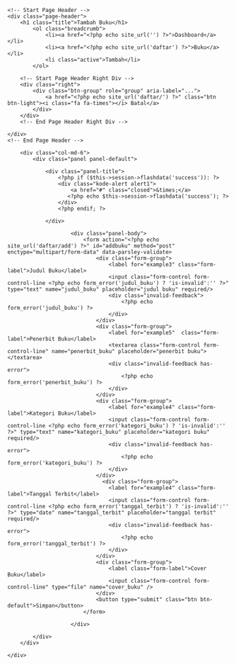 <style>
.parsley-errors-list {
    list-style-type: none;
    padding-left: 0;
    /*padding-bottom: 5px;
    margin-top: -15px;
    margin-bottom: 0;*/
    font-weight: 400;
    font-size: 11px;
}

.parsley-errors-list.filled {
    color: #D43F3A;
    opacity: 1;
}
</style>


<div class="content">

    <!-- Start Page Header -->
    <div class="page-header">
        <h1 class="title">Tambah Buku</h1>
            <ol class="breadcrumb">
                <li><a href="<?php echo site_url('') ?>">Dashboard</a></li>
                <li><a href="<?php echo site_url('daftar') ?>">Buku</a></li>
                <li class="active">Tambah</li>
            </ol>

        <!-- Start Page Header Right Div -->
        <div class="right">
            <div class="btn-group" role="group" aria-label="...">
                <a href="<?php echo site_url('daftar/') ?>" class="btn btn-light"><i class="fa fa-times"></i> Batal</a>
            </div>
        </div>
        <!-- End Page Header Right Div -->

    </div>
    <!-- End Page Header -->

 <!-- //////////////////////////////////////////////////////////////////////////// -->
<!-- START CONTAINER -->
<div class="container-default">


<div class="row">


        <div class="col-md-6">
            <div class="panel panel-default">

                <div class="panel-title">
                    <?php if ($this->session->flashdata('success')): ?>
                    <div class="kode-alert alert1">
                        <a href="#" class="closed">&times;</a>
                       <?php echo $this->session->flashdata('success'); ?>
                    </div>
                    <?php endif; ?>

                </div>

                        <div class="panel-body">
                            <form action="<?php echo site_url('daftar/add') ?>" id="addbuku" method="post" enctype="multipart/form-data" data-parsley-validate>
                                <div class="form-group">
                                    <label for="example3" class="form-label">Judul Buku</label>
                                    <input class="form-control form-control-line <?php echo form_error('judul_buku') ? 'is-invalid':'' ?>" type="text" name="judul_buku" placeholder="judul buku" required/>
                                    <div class="invalid-feedback">
                                        <?php echo form_error('judul_buku') ?>
                                    </div>
                                </div>
                                <div class="form-group">
                                    <label for="example5"  class="form-label">Penerbit Buku</label>
                                    <textarea class="form-control form-control-line" name="penerbit_buku" placeholder="penerbit buku"></textarea>
                                    <div class="invalid-feedback has-error">
                                        <?php echo form_error('penerbit_buku') ?>
                                    </div>
                                </div>
                                <div class="form-group">
                                    <label for="example4" class="form-label">Kategori Buku</label>
                                    <input class="form-control form-control-line <?php echo form_error('kategori_buku') ? 'is-invalid':'' ?>" type="text" name="kategori_buku" placeholder="kategori buku" required/>
                                    <div class="invalid-feedback has-error">
                                        <?php echo form_error('kategori_buku') ?>
                                    </div>
                                </div>
                                  <div class="form-group">
                                    <label for="example4" class="form-label">Tanggal Terbit</label>
                                    <input class="form-control form-control-line <?php echo form_error('tanggal_terbit') ? 'is-invalid':'' ?>" type="date" name="tanggal_terbit" placeholder="tanggal terbit" required/>
                                    <div class="invalid-feedback has-error">
                                        <?php echo form_error('tanggal_terbit') ?>
                                    </div>
                                </div>
                                <div class="form-group">
                                    <label class="form-label">Cover Buku</label>
                                    <input class="form-control form-control-line" type="file" name="cover_buku" />
                                </div>
                                <button type="submit" class="btn btn-default">Simpan</button>
                            </form>

                        </div>

            </div>
        </div>

    </div>
</div>
<!-- END CONTAINER -->
 <!-- //////////////////////////////////////////////////////////////////////////// -->


</div>

<script type="text/javascript">
$(document).ready(function() {
    $('#addbuku').parsley();
});
</script>
